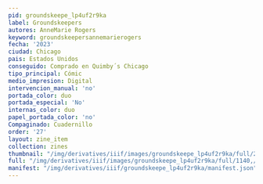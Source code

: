 ```yaml
---
pid: groundskeepe_lp4uf2r9ka
label: Groundskeepers
autores: AnneMarie Rogers
keyword: groundskeepersannemarierogers
fecha: '2023'
ciudad: Chicago
pais: Estados Unidos
conseguido: Comprado en Quimby´s Chicago
tipo_principal: Cómic
medio_impresion: Digital
intervencion_manual: 'no'
portada_color: duo
portada_especial: 'No'
internas_color: duo
papel_portada_color: 'no'
Compaginado: Cuadernillo
order: '27'
layout: zine_item
collection: zines
thumbnail: "/img/derivatives/iiif/images/groundskeepe_lp4uf2r9ka/full/250,/0/default.jpg"
full: "/img/derivatives/iiif/images/groundskeepe_lp4uf2r9ka/full/1140,/0/default.jpg"
manifest: "/img/derivatives/iiif/groundskeepe_lp4uf2r9ka/manifest.json"
---
```

